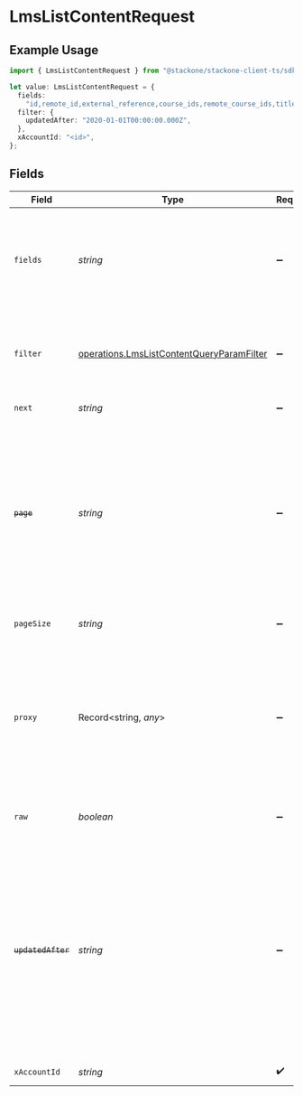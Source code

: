 # LmsListContentRequest

## Example Usage

```typescript
import { LmsListContentRequest } from "@stackone/stackone-client-ts/sdk/models/operations";

let value: LmsListContentRequest = {
  fields:
    "id,remote_id,external_reference,course_ids,remote_course_ids,title,description,languages,content_url,content_type,cover_url,active,duration,order,content_launch_method,categories,skills,updated_at,created_at",
  filter: {
    updatedAfter: "2020-01-01T00:00:00.000Z",
  },
  xAccountId: "<id>",
};
```

## Fields

| Field                                                                                                                                                                                                           | Type                                                                                                                                                                                                            | Required                                                                                                                                                                                                        | Description                                                                                                                                                                                                     | Example                                                                                                                                                                                                         |
| --------------------------------------------------------------------------------------------------------------------------------------------------------------------------------------------------------------- | --------------------------------------------------------------------------------------------------------------------------------------------------------------------------------------------------------------- | --------------------------------------------------------------------------------------------------------------------------------------------------------------------------------------------------------------- | --------------------------------------------------------------------------------------------------------------------------------------------------------------------------------------------------------------- | --------------------------------------------------------------------------------------------------------------------------------------------------------------------------------------------------------------- |
| `fields`                                                                                                                                                                                                        | *string*                                                                                                                                                                                                        | :heavy_minus_sign:                                                                                                                                                                                              | The comma separated list of fields that will be returned in the response (if empty, all fields are returned)                                                                                                    | id,remote_id,external_reference,course_ids,remote_course_ids,title,description,languages,content_url,content_type,cover_url,active,duration,order,content_launch_method,categories,skills,updated_at,created_at |
| `filter`                                                                                                                                                                                                        | [operations.LmsListContentQueryParamFilter](../../../sdk/models/operations/lmslistcontentqueryparamfilter.md)                                                                                                   | :heavy_minus_sign:                                                                                                                                                                                              | Filter parameters that allow greater customisation of the list response                                                                                                                                         |                                                                                                                                                                                                                 |
| `next`                                                                                                                                                                                                          | *string*                                                                                                                                                                                                        | :heavy_minus_sign:                                                                                                                                                                                              | The unified cursor                                                                                                                                                                                              |                                                                                                                                                                                                                 |
| ~~`page`~~                                                                                                                                                                                                      | *string*                                                                                                                                                                                                        | :heavy_minus_sign:                                                                                                                                                                                              | : warning: ** DEPRECATED **: This will be removed in a future release, please migrate away from it as soon as possible.<br/><br/>The page number of the results to fetch                                        |                                                                                                                                                                                                                 |
| `pageSize`                                                                                                                                                                                                      | *string*                                                                                                                                                                                                        | :heavy_minus_sign:                                                                                                                                                                                              | The number of results per page                                                                                                                                                                                  |                                                                                                                                                                                                                 |
| `proxy`                                                                                                                                                                                                         | Record<string, *any*>                                                                                                                                                                                           | :heavy_minus_sign:                                                                                                                                                                                              | Query parameters that can be used to pass through parameters to the underlying provider request by surrounding them with 'proxy' key                                                                            |                                                                                                                                                                                                                 |
| `raw`                                                                                                                                                                                                           | *boolean*                                                                                                                                                                                                       | :heavy_minus_sign:                                                                                                                                                                                              | Indicates that the raw request result is returned                                                                                                                                                               |                                                                                                                                                                                                                 |
| ~~`updatedAfter`~~                                                                                                                                                                                              | *string*                                                                                                                                                                                                        | :heavy_minus_sign:                                                                                                                                                                                              | : warning: ** DEPRECATED **: This will be removed in a future release, please migrate away from it as soon as possible.<br/><br/>Use a string with a date to only select results updated after that given date  | 2020-01-01T00:00:00.000Z                                                                                                                                                                                        |
| `xAccountId`                                                                                                                                                                                                    | *string*                                                                                                                                                                                                        | :heavy_check_mark:                                                                                                                                                                                              | The account identifier                                                                                                                                                                                          |                                                                                                                                                                                                                 |